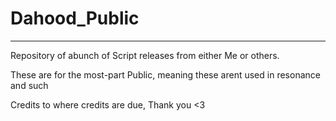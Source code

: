 # Dahood_Public
-----------

Repository of abunch of Script releases from either Me or others.

These are for the most-part Public, meaning these arent used in resonance and such

Credits to where credits are due, Thank you <3
